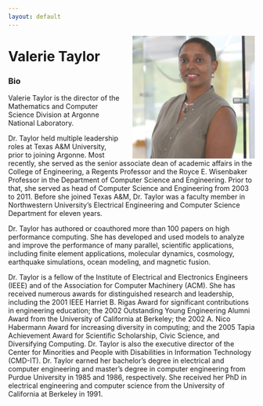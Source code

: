 ```yaml
---
layout: default
---
```


<img 	src = "/images/speakers/taylor.jpg" 
			width = "250px"
			style="float:right; margin-left: 20px;"
			>

# Valerie Taylor


<!--<a name = "abstract"> </a>

### A Top-Ten List for 50-50

SIGCSE addresses gender issues in computing year after year.  At DePauw University, we learned from SIGCSE's lessons – and those taught by ACM's Council on Women in Computing – and recently awarded 47% of our computer science undergraduate degrees to women.  This talk provides a rapid-fire countdown of ten of our most effective strategies that created our 47% class. -->

<a name = "bio"> </a>

### Bio
Valerie Taylor is the director of the Mathematics and Computer Science Division at Argonne National Laboratory.

Dr. Taylor held multiple leadership roles at Texas A&M University, prior to joining Argonne. Most recently, she served as the senior associate dean of academic affairs in the College of Engineering, a Regents Professor and the Royce E. Wisenbaker Professor in the Department of Computer Science and Engineering. Prior to that, she served as head of Computer Science and Engineering from 2003 to 2011. Before she joined Texas A&M, Dr. Taylor was a faculty member in Northwestern University’s Electrical Engineering and Computer Science Department for eleven years.

Dr. Taylor has authored or coauthored more than 100 papers on high performance computing. She has developed and used models to analyze and improve the performance of many parallel, scientific applications, including finite element applications, molecular dynamics, cosmology, earthquake simulations, ocean modeling, and magnetic fusion.

Dr. Taylor is a fellow of the Institute of Electrical and Electronics Engineers (IEEE) and of the Association for Computer Machinery (ACM). She has received numerous awards for distinguished research and leadership, including the 2001 IEEE Harriet B. Rigas Award for significant contributions in engineering education; the 2002 Outstanding Young Engineering Alumni Award from the University of California at Berkeley; the 2002 A. Nico Habermann Award for increasing diversity in computing; and the 2005 Tapia Achievement Award for Scientific Scholarship, Civic Science, and Diversifying Computing. Dr. Taylor is also the executive director of the Center for Minorities and People with Disabilities in Information Technology (CMD-IT).
Dr. Taylor earned her bachelor’s degree in electrical and computer engineering and master’s degree in computer engineering from Purdue University in 1985 and 1986, respectively. She received her PhD in electrical engineering and computer science from the University of California at Berkeley in 1991.

